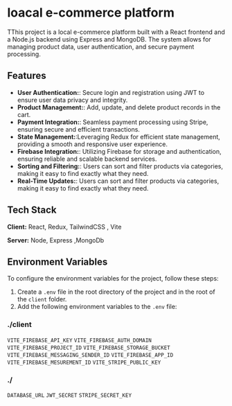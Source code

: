 # loacal e-commerce platform

TThis project is a local e-commerce platform built with a React frontend and a Node.js backend using Express and MongoDB. The system allows for managing product data, user authentication, and secure payment processing.

## Features

- **User Authentication:**: Secure login and registration using JWT to ensure user data privacy and integrity.
- **Product Management:**: Add, update, and delete product records in the cart.
- **Payment Integration:**: Seamless payment processing using Stripe, ensuring secure and efficient transactions.
- **State Management:**:Leveraging Redux for efficient state management, providing a smooth and responsive user experience.
- **Firebase Integration:**: Utilizing Firebase for storage and authentication, ensuring reliable and scalable backend services.
- **Sorting and Filtering:**: Users can sort and filter products via categories, making it easy to find exactly what they need.
- **Real-Time Updates:**: Users can sort and filter products via categories, making it easy to find exactly what they need.
  
## Tech Stack

**Client:** React, Redux, TailwindCSS , Vite

**Server:** Node, Express ,MongoDb

## Environment Variables

To configure the environment variables for the project, follow these steps:

1. Create a `.env` file in the root directory of the project and in the root of the `client` folder.
2. Add the following environment variables to the `.env` file:

### ./client
`VITE_FIREBASE_API_KEY`
`VITE_FIREBASE_AUTH_DOMAIN`
`VITE_FIREBASE_PROJECT_ID`
`VITE_FIREBASE_STORAGE_BUCKET`
`VITE_FIREBASE_MESSAGING_SENDER_ID`
`VITE_FIREBASE_APP_ID`
`VITE_FIREBASE_MESUREMENT_ID`
`VITE_STRIPE_PUBLIC_KEY`

### ./

`DATABASE_URL`
`JWT_SECRET`
`STRIPE_SECRET_KEY`




